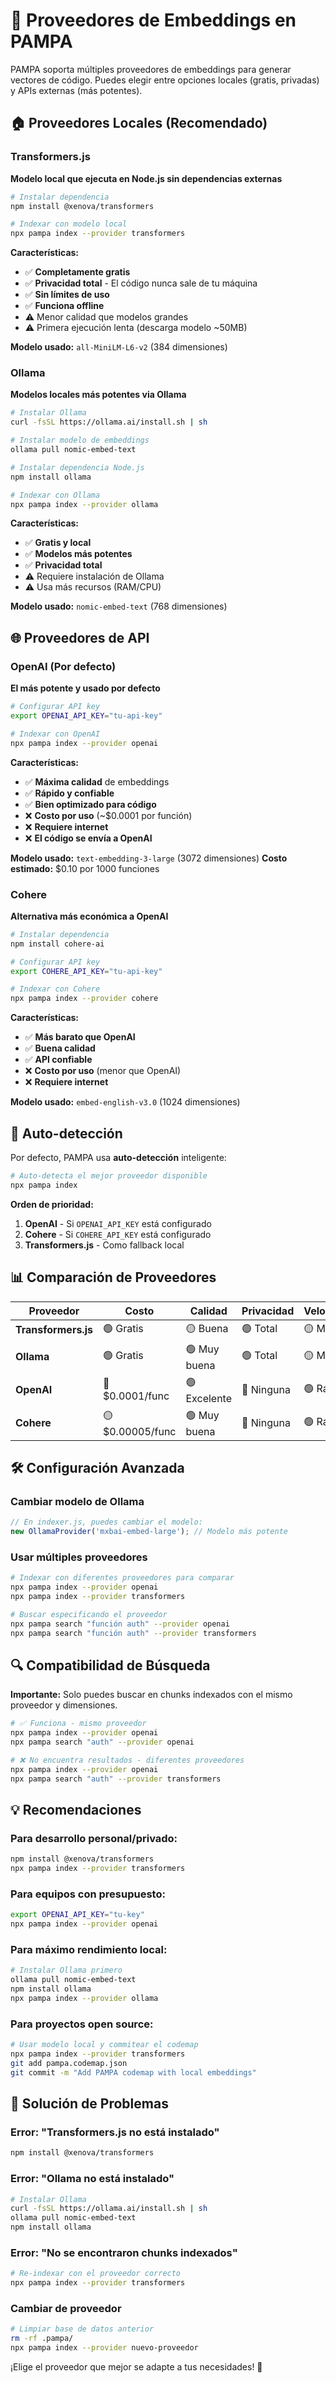 # 🧠 Proveedores de Embeddings en PAMPA

PAMPA soporta múltiples proveedores de embeddings para generar vectores de código. Puedes elegir entre opciones locales (gratis, privadas) y APIs externas (más potentes).

## 🏠 Proveedores Locales (Recomendado)

### Transformers.js

**Modelo local que ejecuta en Node.js sin dependencias externas**

```bash
# Instalar dependencia
npm install @xenova/transformers

# Indexar con modelo local
npx pampa index --provider transformers
```

**Características:**

-   ✅ **Completamente gratis**
-   ✅ **Privacidad total** - El código nunca sale de tu máquina
-   ✅ **Sin límites de uso**
-   ✅ **Funciona offline**
-   ⚠️ Menor calidad que modelos grandes
-   ⚠️ Primera ejecución lenta (descarga modelo ~50MB)

**Modelo usado:** `all-MiniLM-L6-v2` (384 dimensiones)

### Ollama

**Modelos locales más potentes via Ollama**

```bash
# Instalar Ollama
curl -fsSL https://ollama.ai/install.sh | sh

# Instalar modelo de embeddings
ollama pull nomic-embed-text

# Instalar dependencia Node.js
npm install ollama

# Indexar con Ollama
npx pampa index --provider ollama
```

**Características:**

-   ✅ **Gratis y local**
-   ✅ **Modelos más potentes**
-   ✅ **Privacidad total**
-   ⚠️ Requiere instalación de Ollama
-   ⚠️ Usa más recursos (RAM/CPU)

**Modelo usado:** `nomic-embed-text` (768 dimensiones)

## 🌐 Proveedores de API

### OpenAI (Por defecto)

**El más potente y usado por defecto**

```bash
# Configurar API key
export OPENAI_API_KEY="tu-api-key"

# Indexar con OpenAI
npx pampa index --provider openai
```

**Características:**

-   ✅ **Máxima calidad** de embeddings
-   ✅ **Rápido y confiable**
-   ✅ **Bien optimizado para código**
-   ❌ **Costo por uso** (~$0.0001 por función)
-   ❌ **Requiere internet**
-   ❌ **El código se envía a OpenAI**

**Modelo usado:** `text-embedding-3-large` (3072 dimensiones)
**Costo estimado:** $0.10 por 1000 funciones

### Cohere

**Alternativa más económica a OpenAI**

```bash
# Instalar dependencia
npm install cohere-ai

# Configurar API key
export COHERE_API_KEY="tu-api-key"

# Indexar con Cohere
npx pampa index --provider cohere
```

**Características:**

-   ✅ **Más barato que OpenAI**
-   ✅ **Buena calidad**
-   ✅ **API confiable**
-   ❌ **Costo por uso** (menor que OpenAI)
-   ❌ **Requiere internet**

**Modelo usado:** `embed-english-v3.0` (1024 dimensiones)

## 🔄 Auto-detección

Por defecto, PAMPA usa **auto-detección** inteligente:

```bash
# Auto-detecta el mejor proveedor disponible
npx pampa index
```

**Orden de prioridad:**

1. **OpenAI** - Si `OPENAI_API_KEY` está configurado
2. **Cohere** - Si `COHERE_API_KEY` está configurado
3. **Transformers.js** - Como fallback local

## 📊 Comparación de Proveedores

| Proveedor           | Costo            | Calidad      | Privacidad | Velocidad | Dimensiones |
| ------------------- | ---------------- | ------------ | ---------- | --------- | ----------- |
| **Transformers.js** | 🟢 Gratis        | 🟡 Buena     | 🟢 Total   | 🟡 Media  | 384         |
| **Ollama**          | 🟢 Gratis        | 🟢 Muy buena | 🟢 Total   | 🟡 Media  | 768         |
| **OpenAI**          | 🔴 $0.0001/func  | 🟢 Excelente | 🔴 Ninguna | 🟢 Rápida | 3072        |
| **Cohere**          | 🟡 $0.00005/func | 🟢 Muy buena | 🔴 Ninguna | 🟢 Rápida | 1024        |

## 🛠️ Configuración Avanzada

### Cambiar modelo de Ollama

```javascript
// En indexer.js, puedes cambiar el modelo:
new OllamaProvider('mxbai-embed-large'); // Modelo más potente
```

### Usar múltiples proveedores

```bash
# Indexar con diferentes proveedores para comparar
npx pampa index --provider openai
npx pampa index --provider transformers

# Buscar especificando el proveedor
npx pampa search "función auth" --provider openai
npx pampa search "función auth" --provider transformers
```

## 🔍 Compatibilidad de Búsqueda

**Importante:** Solo puedes buscar en chunks indexados con el mismo proveedor y dimensiones.

```bash
# ✅ Funciona - mismo proveedor
npx pampa index --provider openai
npx pampa search "auth" --provider openai

# ❌ No encuentra resultados - diferentes proveedores
npx pampa index --provider openai
npx pampa search "auth" --provider transformers
```

## 💡 Recomendaciones

### Para desarrollo personal/privado:

```bash
npm install @xenova/transformers
npx pampa index --provider transformers
```

### Para equipos con presupuesto:

```bash
export OPENAI_API_KEY="tu-key"
npx pampa index --provider openai
```

### Para máximo rendimiento local:

```bash
# Instalar Ollama primero
ollama pull nomic-embed-text
npm install ollama
npx pampa index --provider ollama
```

### Para proyectos open source:

```bash
# Usar modelo local y commitear el codemap
npx pampa index --provider transformers
git add pampa.codemap.json
git commit -m "Add PAMPA codemap with local embeddings"
```

## 🐛 Solución de Problemas

### Error: "Transformers.js no está instalado"

```bash
npm install @xenova/transformers
```

### Error: "Ollama no está instalado"

```bash
# Instalar Ollama
curl -fsSL https://ollama.ai/install.sh | sh
ollama pull nomic-embed-text
npm install ollama
```

### Error: "No se encontraron chunks indexados"

```bash
# Re-indexar con el proveedor correcto
npx pampa index --provider transformers
```

### Cambiar de proveedor

```bash
# Limpiar base de datos anterior
rm -rf .pampa/
npx pampa index --provider nuevo-proveedor
```

¡Elige el proveedor que mejor se adapte a tus necesidades! 🚀
